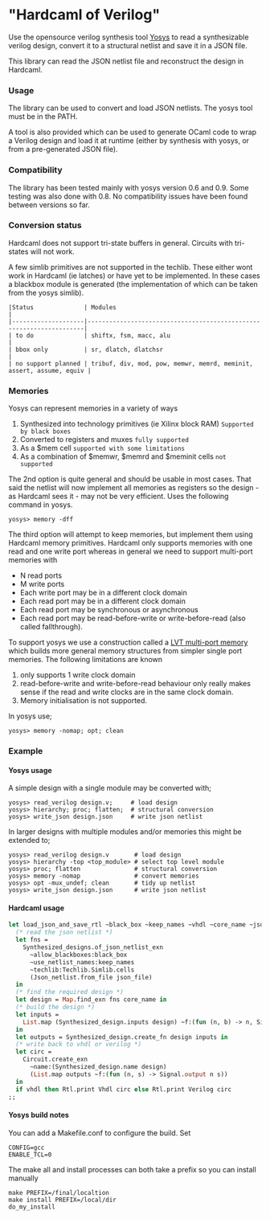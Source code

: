 "Hardcaml of Verilog"
=====================

Use the opensource verilog synthesis tool [Yosys](http://www.clifford.at/yosys)
to read a synthesizable verilog design, convert it to a structural netlist
and save it in a JSON file.

This library can read the JSON netlist file and reconstruct the design in Hardcaml.

### Usage

The library can be used to convert and load JSON netlists. The yosys
tool must be in the PATH.

A tool is also provided which can be used to generate OCaml code to
wrap a Verilog design and load it at runtime (either by synthesis with
yosys, or from a pre-generated JSON file).

### Compatibility

The library has been tested mainly with yosys version 0.6 and 0.9.
Some testing was also done with 0.8. No compatibility issues have been
found between versions so far.

### Conversion status

Hardcaml does not support tri-state buffers in general.  Circuits
with tri-states will not work.

A few simlib primitives are not supported in the techlib.  These
either wont work in Hardcaml (ie latches) or have yet to be implemented.
In these cases a blackbox module is generated (the implementation of
which can be taken from the yosys simlib).

```
|Status              | Modules                                                             |
|--------------------|---------------------------------------------------------------------|
| to do              | shiftx, fsm, macc, alu                                              |
| bbox only          | sr, dlatch, dlatchsr                                                |
| no support planned | tribuf, div, mod, pow, memwr, memrd, meminit, assert, assume, equiv |
```

### Memories

Yosys can represent memories in a variety of ways

1. Synthesized into technology primitives (ie Xilinx block RAM)  `Supported by black boxes`
2. Converted to registers and muxes `fully supported`
3. As a $mem cell `supported with some limitations`
4. As a combination of $memwr, $memrd and $meminit cells `not supported`

The 2nd option is quite general and should be usable in most cases.  That said the
netlist will now implement all memories as registers so the design - as Hardcaml sees it -
may not be very efficient.  Uses the following command in yosys.

```
yosys> memory -dff
```

The third option will attempt to keep memories, but implement them using Hardcaml
memory primitives.  Hardcaml only supports memories with one read and one
write port whereas in general we need to support multi-port memories with

* N read ports
* M write ports
* Each write port may be in a different clock domain
* Each read port may be in a different clock domain
* Each read port may be synchronous or asynchronous
* Each read port may be read-before-write or write-before-read (also called fallthrough).

To support yosys we use a construction called a [LVT multi-port memory](http://fpgacpu.ca/multiport)
which builds more general memory structures from simpler single port memories.  The following
limitations are known

1. only supports 1 write clock domain
2. read-before-write and write-before-read behaviour only really makes sense if the read and
   write clocks are in the same clock domain.
3. Memory initialisation is not supported.

In yosys use;

```
yosys> memory -nomap; opt; clean
```

### Example

#### Yosys usage

A simple design with a single module may be converted with;

```
yosys> read_verilog design.v;     # load design
yosys> hierarchy; proc; flatten;  # structural conversion
yosys> write_json design.json     # write json netlist
```

In larger designs with multiple modules and/or memories this might be extended to;

```
yosys> read_verilog design.v       # load design
yosys> hierarchy -top <top_module> # select top level module
yosys> proc; flatten               # structural conversion
yosys> memory -nomap               # convert memories
yosys> opt -mux_undef; clean       # tidy up netlist
yosys> write_json design.json      # write json netlist
```

#### Hardcaml usage

```ocaml
let load_json_and_save_rtl ~black_box ~keep_names ~vhdl ~core_name ~json_file =
  (* read the json netlist *)
  let fns =
    Synthesized_designs.of_json_netlist_exn
      ~allow_blackboxes:black_box
      ~use_netlist_names:keep_names
      ~techlib:Techlib.Simlib.cells
      (Json_netlist.from_file json_file)
  in
  (* find the required design *)
  let design = Map.find_exn fns core_name in
  (* build the design *)
  let inputs =
    List.map (Synthesized_design.inputs design) ~f:(fun (n, b) -> n, Signal.input n b)
  in
  let outputs = Synthesized_design.create_fn design inputs in
  (* write back to vhdl or verilog *)
  let circ =
    Circuit.create_exn
      ~name:(Synthesized_design.name design)
      (List.map outputs ~f:(fun (n, s) -> Signal.output n s))
  in
  if vhdl then Rtl.print Vhdl circ else Rtl.print Verilog circ
;;
```

#### Yosys build notes

You can add a Makefile.conf to configure the build.  Set

```
CONFIG=gcc
ENABLE_TCL=0
```

The make all and install processes can both take a prefix so you can
install manually

```
make PREFIX=/final/localtion
make install PREFIX=/local/dir
do_my_install
```
